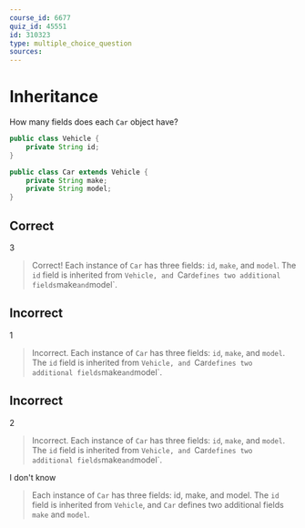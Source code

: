 ```yaml
---
course_id: 6677
quiz_id: 45551
id: 310323
type: multiple_choice_question
sources:
---
```


# Inheritance

How many fields does each `Car` object have?

```java
public class Vehicle {
    private String id;
}

public class Car extends Vehicle {
    private String make;
    private String model;
}
```

## Correct

3

> Correct! Each instance of `Car` has three fields: `id`, `make`, and `model`.
> The `id` field is inherited from `Vehicle, and `Car`
> defines two additional fields `make` and `model`.

## Incorrect

1

> Incorrect. Each instance of `Car` has three fields: `id`, `make`, and `model`.
> The `id` field is inherited from `Vehicle, and `Car`
> defines two additional fields `make` and `model`.


## Incorrect

2

> Incorrect. Each instance of `Car` has three fields: `id`, `make`, and `model`.
> The `id` field is inherited from `Vehicle, and `Car`
> defines two additional fields `make` and `model`.


I don't know

> Each instance of <code>Car</code> has three fields: id, make, and model.
> The <code>id</code> field is inherited from <code>Vehicle</code>, and <code>Car</code>
> defines two additional fields <code>make</code> and <code>model</code>.
